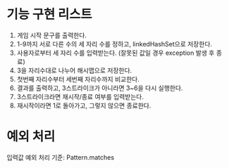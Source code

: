 

# 기능 구현 리스트

1. 게임 시작 문구를 출력한다.
2. 1-9까지 서로 다른 수의 세 자리 수를 정하고, linkedHashSet으로 저장한다.
3. 사용자로부터 세 자리 수를 입력받는다. (잘못된 값일 경우 exception 발생 후 종료)
4. 3을 자리수대로 나누어 해시맵으로 저장한다.
5. 첫번째 자리수부터 세번째 자리수까지 비교한다.
6. 결과를 출력하고, 3스트라이크가 아니라면 3~6을 다시 실행한다.
7. 3스트라이크라면 재시작/종료 여부를 입력받는다.
8. 재시작이라면 1로 돌아가고, 그렇지 않으면 종료한다.

# 예외 처리

입력값 예외 처리 기준: Pattern.matches